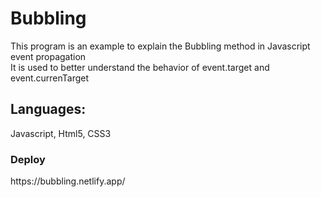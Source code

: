 # Bubbling
This program is an example to explain the Bubbling method in Javascript event propagation<br>
It is used to better understand the behavior of event.target and event.currenTarget<br>
<h2>Languages:</h2>
Javascript, Html5, CSS3<br>
<h3>Deploy</h3>
https://bubbling.netlify.app/
